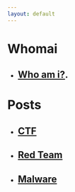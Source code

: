 ```yaml
---
layout: default
---
```

# Whomai
-  ## **[Who am i?](./whoami.md).**

# Posts

- ## **[CTF](./posts/CTF/IndexCTF.md)**

- ## **[Red Team](./posts/RedTeam/IndexRedTeam.md)**
- ## **[Malware](./posts/Malware/IndexMalware.md)**